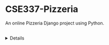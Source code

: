 # CSE337-Pizzeria
An online Pizzeria Django project using Python.<br>
<br>
<details>
  1. Defined a model titled "Pizza" with a 'Name' field to select different options.<br>
  2. Defined a model titled "Toppings" with fields 'pizza' and 'name'.<br>
  3. Pizza models are added auch as "meat Lovers" or "Hawaiian",which displays the pizza name and its toppings.<br>
  4. Admin account is: admin, admin, which enabled the adding of more pizza types.<br>
  5. Template inheritance is used to build the pages efficiently.<br>
</details>
